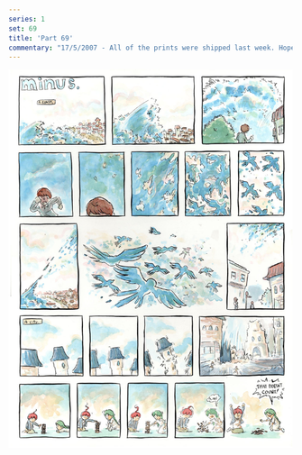 ```yaml
---
series: 1
set: 69
title: 'Part 69'
commentary: "17/5/2007 - All of the prints were shipped last week. Hopefully they have also all been delivered!  I might update next week. Not sure yet. I'm thinking maybe I'll just burn through June and then take time off during summer instead of now. Maybe. <a href=\"https://web.archive.org/web/20070613033106/http://anderslovesmaria.reneengstrom.com/2006/09/11/2006-09-11/\" target=blank>And look, I'm linking to a comic again! Read it!</a>"
---
```


![](../../../../assets/minus/part-69/minus69.jpg)